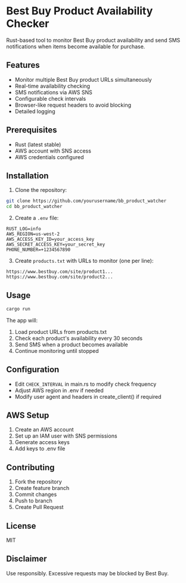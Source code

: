 # Best Buy Product Availability Checker

Rust-based tool to monitor Best Buy product availability and send SMS notifications when items become available for purchase.

## Features

- Monitor multiple Best Buy product URLs simultaneously
- Real-time availability checking
- SMS notifications via AWS SNS
- Configurable check intervals
- Browser-like request headers to avoid blocking
- Detailed logging

## Prerequisites

- Rust (latest stable)
- AWS account with SNS access
- AWS credentials configured

## Installation

1. Clone the repository:
```bash
git clone https://github.com/yourusername/bb_product_watcher
cd bb_product_watcher
```

2. Create a `.env` file:
```
RUST_LOG=info
AWS_REGION=us-west-2
AWS_ACCESS_KEY_ID=your_access_key
AWS_SECRET_ACCESS_KEY=your_secret_key
PHONE_NUMBER=+1234567890
```

3. Create `products.txt` with URLs to monitor (one per line):
```
https://www.bestbuy.com/site/product1...
https://www.bestbuy.com/site/product2...
```

## Usage

```bash
cargo run
```

The app will:
1. Load product URLs from products.txt
2. Check each product's availability every 30 seconds
3. Send SMS when a product becomes available
4. Continue monitoring until stopped

## Configuration

- Edit `CHECK_INTERVAL` in main.rs to modify check frequency
- Adjust AWS region in .env if needed
- Modify user agent and headers in create_client() if required

## AWS Setup

1. Create an AWS account
2. Set up an IAM user with SNS permissions
3. Generate access keys
4. Add keys to .env file

## Contributing

1. Fork the repository
2. Create feature branch
3. Commit changes
4. Push to branch
5. Create Pull Request

## License

MIT

## Disclaimer

Use responsibly. Excessive requests may be blocked by Best Buy.
